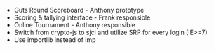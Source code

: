 * Guts Round Scoreboard - Anthony prototype
* Scoring & tallying interface - Frank responsible
* Online Tournament - Anthony responsible
* Switch from crypto-js to sjcl and utilize SRP for every login (IE>=7)
* Use importlib instead of imp
